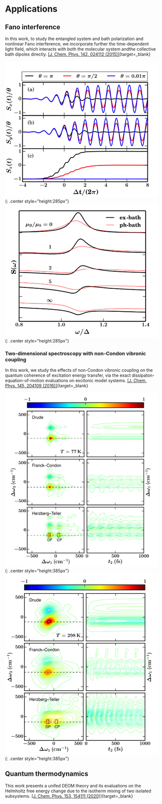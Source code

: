 # Applications

## Fano interference

In this work, to study the entangled system and bath polarization and nonlinear Fano interference, 
we incorporate further the time-dependent light field, which interacts with both the molecular system andthe collective bath dipoles directly. 
[[J. Chem. Phys. 142, 024112 (2015)]](http://dx.doi.org/10.1063/1.4905494){target=_blank}

![pic](/pics/fano2.png){: .center style="height:285px"}
![pic](/pics/fano.png){: .center style="height:285px"}

### Two-dimensional spectroscopy with non-Condon vibronic coupling

In this work, we study the effects of non-Condon vibronic coupling on the quantum coherence
of excitation energy transfer, via the exact dissipaton-equation-of-motion evaluations on excitonic
model systems.
[[J. Chem. Phys. 145, 204109 (2016)]](http://dx.doi.org/10.1063/1.4968031){target=_blank}

![pic](/pics/1.png){: .center style="height:385px"}
![pic](/pics/12.png){: .center style="height:385px"}

## Quantum thermodynamics

This work presents a unifed DEOM theory and its evaluations on the Helmholtz free energy change due
to the isotherm mixing of two isolated subsystems.
[[J. Chem. Phys. 153, 154111 (2020)]](http://dx.doi.org/10.1063/5.0021203){target=_blank}
